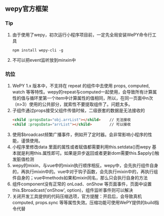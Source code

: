 ## wepy官方框架

### Tip
1. 由于使用了wepy，初次运行小程序项目前，一定先全局安装WePY命令行工具
    ```
    npm install wepy-cli -g
    ```
2. 不可以把event监听放到minxin中

### 坑位
1. WePY 1.x 版本中，不支持在 repeat 的组件中去使用 props, computed, watch 等等特性。wepy的repeat与computed一起使用，会导致所有计算属性的值与循环里第一个item中计算属性的值相同，所以，在同一页面中n次（n>3）使用的公共部分，就索性不要提取组件了。问题太多。
2. 子组件通过props接受父组件传值时候，二级嵌套的数据是无法接收的
    ```html
    <child :propsData="obj.arrList"></child>    // 无法接收
    <child :propsData="arrList"></child>        // 可以接收
    ```
3. 使用$broadcast频繁广播事件，例如开了定时器。会非常影响小程序的性能，谨慎使用。
4. 小程序里修改data 里面的属性或者赋值都需要利用this.setdata()而wepy 基本就是利用this.属性即可。如果是异步返回或者更新dom需要this.$apply()触发脏值检测
5. wepy的mixin，与vue中的mixin执行顺序相反。wepy中，会先执行组件自身的，再执行mixin中的。vue中对于钩子函数，会先执行mixin中的，再执行组件自身的；vue中methods如果和mixin同名，那么只会执行自身的方法
6. 组件component没有正常的 onLoad、onShow 等页面事件，页面中设置 this.$broadcast('onShow', option)，组件监听事件则可以解决
7. 关闭开发工具提供的代码压缩选项，官方提醒：开启后，会导致真机computed, props.sync 等等属性失效。压缩功能可使用WePY提供的build指令代替